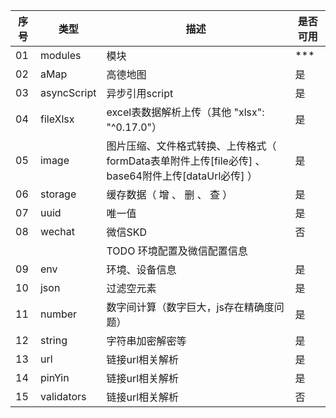 
| 序号 | 类型 | 描述  | 是否可用  |
| ---- |  ----  | ----  | ----  |
| 01 |  modules  |  模块 | ***  |
| 02 |  aMap  |  高德地图 | 是 |
| 03 |  asyncScript  |  异步引用script | 是 |
| 04 |  fileXlsx  |  excel表数据解析上传（其他 "xlsx": "^0.17.0"） | 是  |
| 05 |  image  |  图片压缩、文件格式转换、上传格式（ formData表单附件上传[file必传] 、 base64附件上传[dataUrl必传] ） | 是  |
| 06 |  storage  |  缓存数据（ 增 、 删 、 查 ） | 是 |
| 07 |  uuid  |  唯一值 | 是  |
| 08 |  wechat  |  微信SKD | 否 |
|  |  | TODO 环境配置及微信配置信息 |  |
| 09 |  env  |  环境、设备信息 | 是 |
| 10 |  json  |  过滤空元素 | 是 |
| 11 |  number  |  数字间计算（数字巨大，js存在精确度问题） | 是 |
| 12 |  string  |  字符串加密解密等 | 是 |
| 13 |  url  |  链接url相关解析 | 是 |
| 14 |  pinYin  |  链接url相关解析 | 是 |
| 15 |  validators  |  链接url相关解析 | 否 |